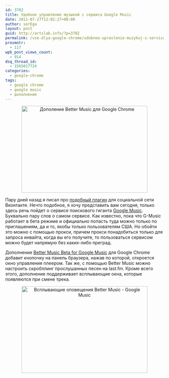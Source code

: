 ```yaml
---
id: 3782
title: Удобное управление музыкой с сервиса Google Music
date: 2011-07-27T12:02:27+00:00
author: serEga
layout: post
guid: http://artslab.info/?p=3782
permalink: /vse-dlya-google-chrome/udobnoe-upravlenie-muzykoj-s-servisa-google-music/
prosmotr:
  - 117
wpb_post_views_count:
  - 914
dsq_thread_id:
  - 1565017724
categories:
  - google-chrome
tags:
  - google chrome
  - google music
  - дополнение
---
```

<center>
  <img src="{{site.img_cdn}}/better_music_for_googlemusic_chrome.png" alt="Дополение Better Music для Google Chrome" title="better_music_for_googlemusic_chrome" width="400" height="275" class="alignnone size-full wp-image-3783" />
</center>

Пару дней назад я писал про [подобный плагин](http://artslab.info/vse-dlya-google-chrome/knopki-upravleniya-pleerom-vkontakte-v-interfejse-google-chrome/ "Кнопки управления плеером Вконтакте в интерфейсе Google Chrome") для социальной сети Вконтакте. Нечто подобное, я хочу представить вам сегодня, только здесь речь пойдет о сервисе поискового гиганта [Google Music](http://music.google.com). Буквально пару слов о самом сервисе. Как известно, пока что G-Music работает в бета режиме и официально попасть туда можно только по приглашениям, да и то, якобы только пользователям США. Но обойти это можно с помощью прокси, причем прокси понадобиться только для запроса инвайта, когда вы его получите, то пользоваться сервисом можно будет напрямую без каких-либо преград.

Дополнение [Better Music Beta for Google Music](https://chrome.google.com/webstore/detail/bdollfdihekkbcgmbpjddfdaeigacmia?hl=ru) для Google Chrome добавит кнопочку на панель браузера, нажав по которой, откроется окно управления плеером. Так же, с помощью Better Music можно настроить скробллинг прослушанных песен на last.fm. Кроме всего этого, дополнение поддерживает всплывающие окна, которые появляются при смене трека.

<center>
  <img src="{{site.img_cdn}}/bette_music_for_google_chrome_notification.png" alt="Всплывающие оповещения Better Music - Google Music" title="bette_music_for_google_chrome_notification" width="400" height="275" class="alignnone size-full wp-image-3784" srcset="{{site.img_cdn}}/bette_music_for_google_chrome_notification.png 400w, {{site.img_cdn}}/bette_music_for_google_chrome_notification-300x206.png 300w" sizes="(max-width: 400px) 100vw, 400px" />
</center>